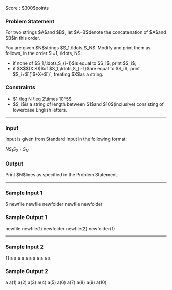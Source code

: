 
<div>

<span>

<span>

<p>
Score : $300$points
</p>

<div>

<section>

### **Problem Statement**

<p>
For two strings $A$and $B$, let $A+B$denote the concatenation of $A$and $B$in this order.
</p>

<p>
You are given $N$strings $S_1,\ldots,S_N$. Modify and print them as follows, in the order $i=1, \ldots, N$:
</p>

<ul>

<li>
if none of $S_1,\ldots,S_{i-1}$is equal to $S_i$, print $S_i$;
</li>

<li>
if $X$$(X>0)$of $S_1,\ldots,S_{i-1}$are equal to $S_i$, print $S_i+$`(`$+X+$`)`, treating $X$as a string. 
</li>

</ul>

</section>

</div>

<div>

<section>

### **Constraints**

<ul>

<li>
$1 \leq N \leq 2\times 10^5$
</li>

<li>
$S_i$is a string of length between $1$and $10$(inclusive) consisting of lowercase English letters.
</li>

</ul>

</section>

</div>

---

<div>

<div>

<section>

### **Input**

<p>
Input is given from Standard Input in the following format:
</p>

<div>

$N$$S_1$$S_2$$\vdots$$S_N$
</div>

</section>

</div>

<div>

<section>

### **Output**

<p>
Print $N$lines as specified in the Problem Statement.
</p>

</section>

</div>

</div>

---

<div>

<section>

### **Sample Input 1**

<div>

5
newfile
newfile
newfolder
newfile
newfolder

</div>

</section>

</div>

<div>

<section>

### **Sample Output 1**

<div>

newfile
newfile(1)
newfolder
newfile(2)
newfolder(1)

</div>

</section>

</div>

---

<div>

<section>

### **Sample Input 2**

<div>

11
a
a
a
a
a
a
a
a
a
a
a

</div>

</section>

</div>

<div>

<section>

### **Sample Output 2**

<div>

a
a(1)
a(2)
a(3)
a(4)
a(5)
a(6)
a(7)
a(8)
a(9)
a(10)

</div>

</section>

</div>

</span>

</span>

</div>
